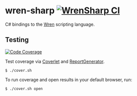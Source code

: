 # wren-sharp [![WrenSharp CI](https://github.com/chances/wren-sharp/workflows/WrenSharp%20CI/badge.svg)](https://github.com/chances/wren-sharp/actions)

C# bindings to the [Wren](http://wren.io/) scripting language.

## Testing

[![Code Coverage](https://codecov.io/gh/chances/wren-sharp/branch/master/graph/badge.svg)](https://codecov.io/gh/chances/wren-sharp)

Test coverage via [Coverlet](https://github.com/tonerdo/coverlet#readme) and [ReportGenerator](https://danielpalme.github.io/ReportGenerator/usage.html).

```shell
$ ./cover.sh
```

To run coverage and open results in your default browser, run:

```shell
$ ./cover.sh open
```
